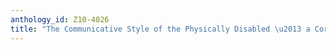```yaml
---
anthology_id: Z10-4026
title: "The Communicative Style of the Physically Disabled \u2013 a Corpus Study"
---
```

